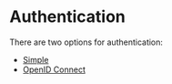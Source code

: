 # Authentication

There are two options for authentication:

- [Simple](/docs/authentication/simple.md)
- [OpenID Connect](/docs/authentication/oidc.md)
